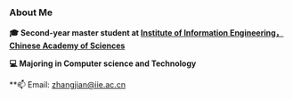 ### About Me

**🎓 Second-year master student at [Institute of Information Engineering，Chinese Academy of Sciences](http://www.iie.ac.cn)**

**💻 Majoring in Computer science and Technology**

**📫 Email: zhangjian@iie.ac.cn

